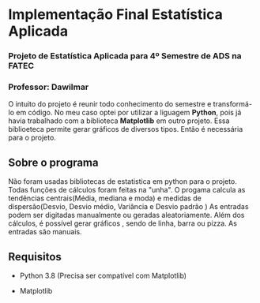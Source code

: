 # Implementação Final Estatística Aplicada
### Projeto de Estatística Aplicada para 4º Semestre de ADS na FATEC
### Professor: Dawilmar

O intuito do projeto é reunir todo conhecimento do semestre e transformá-lo em código.
No meu caso optei por utilizar a liguagem **Python**, pois já havia trabalhado com a biblioteca **Matplotlib** em outro projeto.
Essa biblioeteca permite gerar gráficos de diversos tipos. Então é necessária para o projeto.

## Sobre o programa

Não foram usadas bibliotecas de estatistica em python para o projeto. Todas funções de cálculos foram feitas na "unha".
O progama calcula as tendências centrais(Média, mediana e moda) e medidas de dispersão(Desvio, Desvio médio, Variância e Desvio padrão )
As entradas podem ser digitadas manualmente ou geradas aleatoriamente.
Além dos cálculos, é possível gerar gráficos , sendo de linha, barra ou pizza. As entradas são manuais.


## Requisitos 

- Python 3.8 (Precisa ser compatível com Matplotlib)

- Matplotlib


